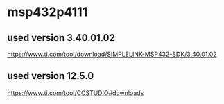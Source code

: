 # msp432p4111

## used version 3.40.01.02
https://www.ti.com/tool/download/SIMPLELINK-MSP432-SDK/3.40.01.02

## used version 12.5.0
https://www.ti.com/tool/CCSTUDIO#downloads

